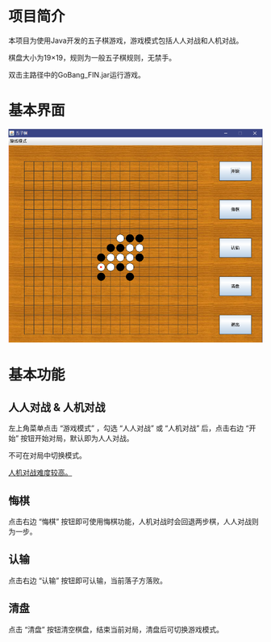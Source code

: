# 项目简介

本项目为使用Java开发的五子棋游戏，游戏模式包括人人对战和人机对战。

棋盘大小为19×19，规则为一般五子棋规则，无禁手。

双击主路径中的GoBang_FIN.jar运行游戏。



# 基本界面

![Main interface](https://github.com/StarryJam/GoBang/blob/master/Pic/Main%20interface.png)



# 基本功能

## 人人对战 & 人机对战

左上角菜单点击 “游戏模式” ，勾选 “人人对战” 或 “人机对战” 后，点击右边 “开始” 按钮开始对局，默认即为人人对战。

不可在对局中切换模式。

<u>人机对战难度较高。</u>



## 悔棋

点击右边 “悔棋” 按钮即可使用悔棋功能，人机对战时会回退两步棋，人人对战则为一步。



## 认输

点击右边 “认输” 按钮即可认输，当前落子方落败。



## 清盘

点击 “清盘” 按钮清空棋盘，结束当前对局，清盘后可切换游戏模式。

